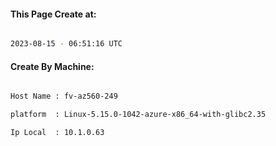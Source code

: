 
   
#### This Page Create at:

```bash

2023-08-15 - 06:51:16 UTC

```

#### Create By Machine:

```bash

Host Name : fv-az560-249

platform  : Linux-5.15.0-1042-azure-x86_64-with-glibc2.35

Ip Local  : 10.1.0.63

```

